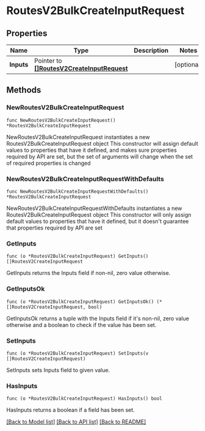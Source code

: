 # RoutesV2BulkCreateInputRequest

## Properties

Name | Type | Description | Notes
------------ | ------------- | ------------- | -------------
**Inputs** | Pointer to [**[]RoutesV2CreateInputRequest**](RoutesV2CreateInputRequest.md) |  | [optional] 

## Methods

### NewRoutesV2BulkCreateInputRequest

`func NewRoutesV2BulkCreateInputRequest() *RoutesV2BulkCreateInputRequest`

NewRoutesV2BulkCreateInputRequest instantiates a new RoutesV2BulkCreateInputRequest object
This constructor will assign default values to properties that have it defined,
and makes sure properties required by API are set, but the set of arguments
will change when the set of required properties is changed

### NewRoutesV2BulkCreateInputRequestWithDefaults

`func NewRoutesV2BulkCreateInputRequestWithDefaults() *RoutesV2BulkCreateInputRequest`

NewRoutesV2BulkCreateInputRequestWithDefaults instantiates a new RoutesV2BulkCreateInputRequest object
This constructor will only assign default values to properties that have it defined,
but it doesn't guarantee that properties required by API are set

### GetInputs

`func (o *RoutesV2BulkCreateInputRequest) GetInputs() []RoutesV2CreateInputRequest`

GetInputs returns the Inputs field if non-nil, zero value otherwise.

### GetInputsOk

`func (o *RoutesV2BulkCreateInputRequest) GetInputsOk() (*[]RoutesV2CreateInputRequest, bool)`

GetInputsOk returns a tuple with the Inputs field if it's non-nil, zero value otherwise
and a boolean to check if the value has been set.

### SetInputs

`func (o *RoutesV2BulkCreateInputRequest) SetInputs(v []RoutesV2CreateInputRequest)`

SetInputs sets Inputs field to given value.

### HasInputs

`func (o *RoutesV2BulkCreateInputRequest) HasInputs() bool`

HasInputs returns a boolean if a field has been set.


[[Back to Model list]](../README.md#documentation-for-models) [[Back to API list]](../README.md#documentation-for-api-endpoints) [[Back to README]](../README.md)


